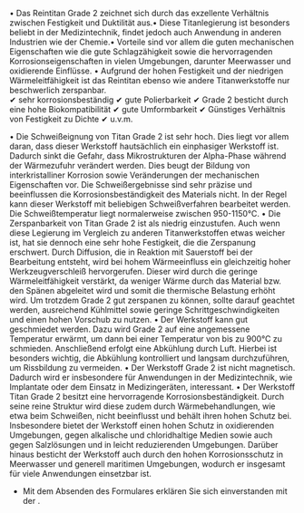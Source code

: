 • Das Reintitan Grade 2 zeichnet sich durch das exzellente Verhältnis zwischen
Festigkeit und Duktilität aus.• Diese Titanlegierung ist besonders beliebt in
der Medizintechnik, findet jedoch auch Anwendung in anderen Industrien wie der
Chemie.• Vorteile sind vor allem die guten mechanischen Eigenschaften wie die
gute Schlagzähigkeit sowie die hervorragenden Korrosionseigenschaften in vielen
Umgebungen, darunter Meerwasser und oxidierende Einflüsse. • Aufgrund der hohen
Festigkeit und der niedrigen Wärmeleitfähigkeit ist das Reintitan ebenso wie
andere Titanwerkstoffe nur beschwerlich zerspanbar.  
✔ sehr korrosionsbeständig ✔ gute Polierbarkeit ✔ Grade 2 besticht durch eine
hohe Biokompatibilität ✔ gute Umformbarkeit ✔ Günstiges Verhältnis von
Festigkeit zu Dichte ✔ u.v.m.

• Die Schweißeignung von Titan Grade 2 ist sehr hoch. Dies liegt vor allem
daran, dass dieser Werkstoff hautsächlich ein einphasiger Werkstoff ist. Dadurch
sinkt die Gefahr, dass Mikrostrukturen der Alpha-Phase während der Wärmezufuhr
verändert werden. Dies beugt der Bildung von interkristalliner Korrosion sowie
Veränderungen der mechanischen Eigenschaften vor. Die Schweißergebnisse sind
sehr präzise und beeinflussen die Korrosionsbeständigkeit des Materials nicht.
In der Regel kann dieser Werkstoff mit beliebigen Schweißverfahren bearbeitet
werden. Die Schweißtemperatur liegt normalerweise zwischen 950-1150°C. • Die
Zerspanbarkeit von Titan Grade 2 ist als niedrig einzustufen. Auch wenn diese
Legierung im Vergleich zu anderen Titanwerkstoffen etwas weicher ist, hat sie
dennoch eine sehr hohe Festigkeit, die die Zerspanung erschwert. Durch
Diffusion, die in Reaktion mit Sauerstoff bei der Bearbeitung entsteht, wird bei
hohem Wärmeeinfluss ein gleichzeitig hoher Werkzeugverschleiß hervorgerufen.
Dieser wird durch die geringe Wärmeleitfähigkeit verstärkt, da weniger Wärme
durch das Material bzw. den Spänen abgeleitet wird und somit die thermische
Belastung erhöht wird. Um trotzdem Grade 2 gut zerspanen zu können, sollte
darauf geachtet werden, ausreichend Kühlmittel sowie geringe
Schrittgeschwindigkeiten und einen hohen Vorschub zu nutzen. • Der Werkstoff
kann gut geschmiedet werden. Dazu wird Grade 2 auf eine angemessene Temperatur
erwärmt, um dann bei einer Temperatur von bis zu 900°C zu schmieden.
Anschließend erfolgt eine Abkühlung durch Luft. Hierbei ist besonders wichtig,
die Abkühlung kontrolliert und langsam durchzuführen, um Rissbildung zu
vermeiden. • Der Werkstoff Grade 2 ist nicht magnetisch. Dadurch wird er
insbesondere für Anwendungen in der Medizintechnik, wie Implantate oder dem
Einsatz in Medizingeräten, interessant. • Der Werkstoff Titan Grade 2 besitzt
eine hervorragende Korrosionsbeständigkeit. Durch seine reine Struktur wird
diese zudem durch Wärmebehandlungen, wie etwa beim Schweißen, nicht beeinflusst
und behält ihren hohen Schutz bei. Insbesondere bietet der Werkstoff einen hohen
Schutz in oxidierenden Umgebungen, gegen alkalische und chloridhaltige Medien
sowie auch gegen Salzlösungen und in leicht reduzierenden Umgebungen. Darüber
hinaus besticht der Werkstoff auch durch den hohen Korrosionsschutz in
Meerwasser und generell maritimen Umgebungen, wodurch er insgesamt für viele
Anwendungen einsetzbar ist.

* Mit dem Absenden des Formulares erklären Sie sich einverstanden mit der .

